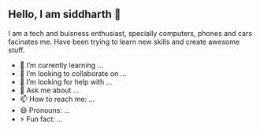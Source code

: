## **Hello, I am siddharth 👋**
I am a tech and buisness enthusiast, specially computers, phones and cars facinates me. Have been trying to learn new skills and create awesome stuff.
 
- 🌱 I’m currently learning ...
- 👯 I’m looking to collaborate on ...
- 🤔 I’m looking for help with ...
- 💬 Ask me about ...
- 📫 How to reach me: ...
- 😄 Pronouns: ...
- ⚡ Fun fact: ...
